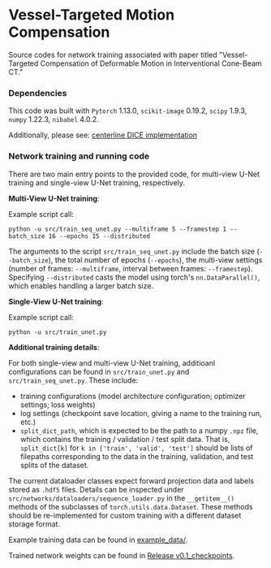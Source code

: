 # Vessel-Targeted Motion Compensation 

Source codes for network training associated with paper titled "Vessel-Targeted Compensation of Deformable Motion in Interventional Cone-Beam CT." 

### Dependencies
This code was built with `Pytorch` 1.13.0, `scikit-image` 0.19.2, `scipy` 1.9.3, `numpy` 1.22.3, `nibabel` 4.0.2.

Additionally, please see: 
[centerline DICE implementation](https://github.com/jocpae/clDice)


### Network training and running code

There are two main entry points to the provided code, for multi-view U-Net training and single-view U-Net training, respectively. 

**Multi-View U-Net training**: 

Example script call: 
```
python -u src/train_seq_unet.py --multiframe 5 --framestep 1 --batch_size 16 --epochs 15 --distributed
```

The arguments to the script `src/train_seq_unet.py` include the batch size (`--batch_size`), the total number of epochs (`--epochs`), the multi-view settings (number of frames: `--multiframe`, interval between frames: `--framestep`). Specifying `--distributed` casts the model using torch's `nn.DataParallel()`, which enables handling a larger batch size. 



**Single-View U-Net training**: 

Example script call: 
```
python -u src/train_unet.py
```

**Additional training details**:

For both single-view and multi-view U-Net training, additioanl configurations can be found in `src/train_unet.py` and `src/train_seq_unet.py`. These include: 
* training configurations (model architecture configuration; optimizer settings; loss weights) 
* log settings (checkpoint save location, giving a name to the training run, etc.)
* `split_dict_path`, which is expected to be the path to a numpy `.npz` file, which contains the training / validation / test split data. That is, `split_dict[k]` for `k in ['train', 'valid', 'test']` should be lists of filepaths corresponding to the data in the training, validation, and test splits of the dataset. 

The current dataloader classes expect forward projection data and labels stored as `.hdf5` files. Details can be inspected under `src/networks/dataloaders/sequence_loader.py` in the `__getitem__()` methods of the subclasses of `torch.utils.data.Dataset`. These methods should be re-implemented for custom training with a different dataset storage format. 

Example training data can be found in [example_data/](example_data/).

Trained network weights can be found in [Release v0.1_checkpoints](https://github.com/I-STAR/VesselTargetedMoCo/releases/tag/v0.1_checkpoints).